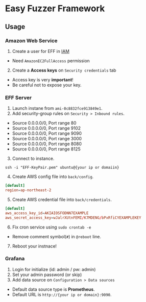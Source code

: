 # Easy Fuzzer Framework

## Usage

### Amazon Web Service

1. Create a user for EFF in [IAM](https://us-east-1.console.aws.amazon.com/iamv2/home?region=ap-northeast-2#/users)
  - Need `AmazonEC2FullAccess` permission
2. Create a **Access keys** on `Security credentials` tab
  - Access key is very **important**!
  - Be careful not to expose your key.

### EFF Server

1. Launch instane from `ami-0c8832fce913849e1`.
2. Add security-group rules on `Security > Inbound rules`.
  - Source 0.0.0.0/0, Port range 80
  - Source 0.0.0.0/0, Port range 9102
  - Source 0.0.0.0/0, Port range 9090
  - Source 0.0.0.0/0, Port range 3000
  - Source 0.0.0.0/0, Port range 8080
  - Source 0.0.0.0/0, Port range 8125
3. Connect to instance.
```shell
ssh -i "EFF-KeyPair.pem" ubuntu@{your ip or domaiin}
```
4. Create AWS config file into `back/config`.
```toml
[default]
region=ap-northeast-2
```
5. Create AWS credential file into `back/credentials`.
```toml
[default]
aws_access_key_id=AKIAIOSFODNN7EXAMPLE
aws_secret_access_key=wJalrXUtnFEMI/K7MDENG/bPxRfiCYEXAMPLEKEY
```
6. Fix cron service using `sudo crontab -e`
  - Remove comment symbol(`#`) in `@reboot` line.
7. Reboot your instnace!

### Grafana

1. Login for initialize (id: admin / pw: admin)
2. Set your admin password (or skip)
3. Add data source on `Configuration > Data sources`
  - Default data source type is **Prometheus**.
  - Default URL is `http://{your ip or domain}:9090`.
